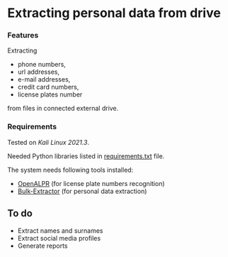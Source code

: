 # Extracting personal data from drive

### Features
Extracting 
- phone numbers, 
- url addresses, 
- e-mail addresses, 
- credit card numbers,
- license plates number 

from files in connected external drive.

### Requirements
Tested on *Kali Linux 2021.3*.

Needed Python libraries listed in [requirements.txt](https://gitlab.com/pawelptak/personal-data-extractor/-/blob/master/requirements.txt) file.

The system needs following tools installed:
- [OpenALPR](https://github.com/openalpr/openalpr/wiki/Compilation-instructions-(Ubuntu-Linux)#the-easy-way) (for license plate numbers recognition)
- [Bulk-Extractor](https://www.kali.org/tools/bulk-extractor/) (for personal data extraction)

## To do
- Extract names and surnames
- Extract social media profiles
- Generate reports
